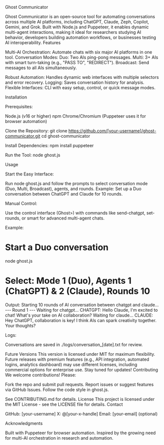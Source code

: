
Ghost Communicator

Ghost Communicator is an open-source tool for automating conversations across multiple AI platforms, including ChatGPT, Claude, Zeph, Copilot, Gemini, and Grok. Built with Node.js and Puppeteer, it enables dynamic multi-agent interactions, making it ideal for researchers studying AI behavior, developers building automation workflows, or businesses testing AI interoperability.
Features

Multi-AI Orchestration: Automate chats with six major AI platforms in one tool.
Conversation Modes:
Duo: Two AIs ping-pong messages.
Multi: 3+ AIs with smart turn-taking (e.g., "PASS TO", "REDIRECT").
Broadcast: Send messages to all AIs simultaneously.


Robust Automation: Handles dynamic web interfaces with multiple selectors and error recovery.
Logging: Saves conversation history for analysis.
Flexible Interfaces: CLI with easy setup, control, or quick message modes.

Installation

Prerequisites:

Node.js (v16 or higher)
npm
Chrome/Chromium (Puppeteer uses it for browser automation)


Clone the Repository:
git clone https://github.com/[your-username]/ghost-communicator.git
cd ghost-communicator


Install Dependencies:
npm install puppeteer


Run the Tool:
node ghost.js



Usage

Start the Easy Interface:

Run node ghost.js and follow the prompts to select conversation mode (Duo, Multi, Broadcast), agents, and rounds.
Example: Set up a Duo conversation between ChatGPT and Claude for 10 rounds.


Manual Control:

Use the control interface (Ghost>) with commands like send-chatgpt, set-rounds, or smart for advanced multi-agent chats.


Example:
# Start a Duo conversation
node ghost.js
# Select: Mode 1 (Duo), Agents 1 (ChatGPT) & 2 (Claude), Rounds 10

Output:
Starting 10 rounds of AI conversation between chatgpt and claude...
--- Round 1 ---
Waiting for chatgpt...
CHATGPT: Hello Claude, I'm excited to chat! What's your take on AI collaboration?
Waiting for claude...
CLAUDE: Hey ChatGPT, collaboration is key! I think AIs can spark creativity together. Your thoughts?


Logs:

Conversations are saved in ./logs/conversation_[date].txt for review.



Future Versions
This version is licensed under MIT for maximum flexibility. Future releases with premium features (e.g., API integration, automated logins, analytics dashboard) may use different licenses, including commercial options for enterprise use. Stay tuned for updates!
Contributing
We welcome contributions! Please:

Fork the repo and submit pull requests.
Report issues or suggest features via GitHub Issues.
Follow the code style in ghost.js.

See CONTRIBUTING.md for details.
License
This project is licensed under the MIT License - see the LICENSE file for details.
Contact

GitHub: [your-username]
X: @[your-x-handle]
Email: [your-email] (optional)

Acknowledgments

Built with Puppeteer for browser automation.
Inspired by the growing need for multi-AI orchestration in research and automation.
